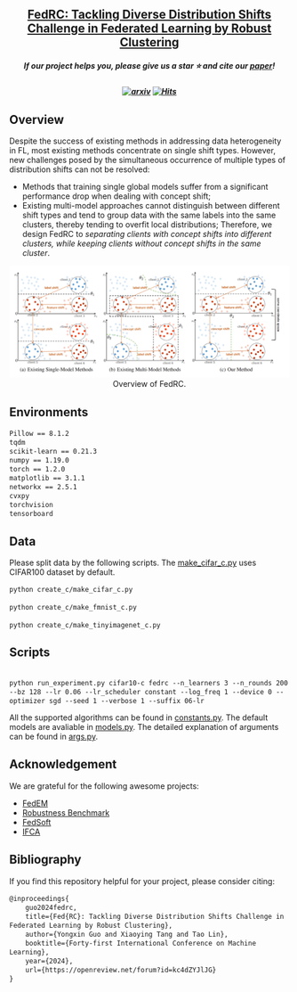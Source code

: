 <h2 align="center"> <a href="https://arxiv.org/abs/2301.12379">FedRC: Tackling Diverse Distribution Shifts Challenge in Federated Learning by Robust Clustering</a></h2>

<h5 align="center"> If our project helps you, please give us a star ⭐ and cite our <a href="#bibliography">paper</a>!</h2>
<h5 align="center">

[![arxiv](https://img.shields.io/badge/Arxiv-2301.12379-b31b1b.svg?logo=arXiv)](https://arxiv.org/abs/2301.12379)
[![Hits](https://hits.seeyoufarm.com/api/count/incr/badge.svg?url=https%3A%2F%2Fgithub.com%2FLINs-lab%2FFedRC&count_bg=%2379C83D&title_bg=%23555555&icon=&icon_color=%23E7E7E7&title=hits&edge_flat=false)](https://hits.seeyoufarm.com)

## Overview

Despite the success of existing methods in addressing data heterogeneity in FL, most existing methods concentrate on single shift types. However, new challenges posed by the simultaneous occurrence of multiple types of distribution shifts can not be resolved:
- Methods that training single global models suffer from a significant performance drop when dealing with concept shift;
- Existing multi-model approaches cannot distinguish between different shift types and tend to group data with the same labels into the same clusters, thereby tending to overfit local distributions;
Therefore, we design FedRC to *separating clients with concept shifts into different clusters, while keeping clients without concept shifts in the same cluster*.

<div align="center">
    <img src="assets/overview.png" alt="Overview of FedRC" width="700"/>
    <br/>
    <figcaption>Overview of FedRC.</figcaption>
</div>

## Environments

```
Pillow == 8.1.2
tqdm
scikit-learn == 0.21.3
numpy == 1.19.0
torch == 1.2.0
matplotlib == 3.1.1
networkx == 2.5.1
cvxpy
torchvision
tensorboard
```

## Data

Please split data by the following scripts. The [make_cifar_c.py](create_c/make_cifar_c.py) uses CIFAR100 dataset by default.
```
python create_c/make_cifar_c.py

python create_c/make_fmnist_c.py

python create_c/make_tinyimagenet_c.py
```


## Scripts

```

python run_experiment.py cifar10-c fedrc --n_learners 3 --n_rounds 200 --bz 128 --lr 0.06 --lr_scheduler constant --log_freq 1 --device 0 --optimizer sgd --seed 1 --verbose 1 --suffix 06-lr

```
All the supported algorithms can be found in [constants.py](utils/constants.py). The default models are avaliable in [models.py](models.py). The detailed explanation of arguments can be found in [args.py](utils/args.py).

## Acknowledgement
We are grateful for the following awesome projects:
* [FedEM](https://github.com/omarfoq/FedEM)
* [Robustness Benchmark](https://github.com/hendrycks/robustness)
* [FedSoft](https://github.com/ycruan/FedSoft)
* [IFCA](https://github.com/jichan3751/ifca)

## Bibliography
If you find this repository helpful for your project, please consider citing:
```
@inproceedings{
    guo2024fedrc,
    title={Fed{RC}: Tackling Diverse Distribution Shifts Challenge in Federated Learning by Robust Clustering},
    author={Yongxin Guo and Xiaoying Tang and Tao Lin},
    booktitle={Forty-first International Conference on Machine Learning},
    year={2024},
    url={https://openreview.net/forum?id=kc4dZYJlJG}
}
```